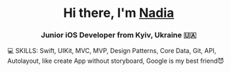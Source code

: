 <h1 align="center">Hi there, I'm <a href="https://t.me/nzvlnz" target="_blank">Nadia</a> 
<h3 align="center">Junior iOS Developer from Kyiv, Ukraine 🇺🇦</h3>

:computer: SKILLS: Swift, UIKit, MVC, MVP, Design Patterns, Core Data, Git, API, Autolayout, like create App without storyboard, Google is my best friend:smiling_imp:

<!---
nzvln/nzvln is a ✨ special ✨ repository because its `README.md` (this file) appears on your GitHub profile.
You can click the Preview link to take a look at your changes.
--->
